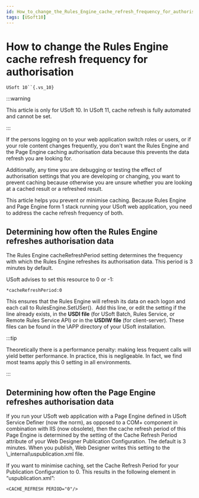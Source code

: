 ```yaml
---
id: How_to_change_the_Rules_Engine_cache_refresh_frequency_for_authorisation
tags: [USoft10]
---
```

# How to change the Rules Engine cache refresh frequency for authorisation

`USoft 10``{.vs_10}`


:::warning

This article is only for USoft 10. In USoft 11, cache refresh is fully automated and cannot be set.

:::

If the persons logging on to your web application switch roles or users, or if your role content changes frequently, you don't want the Rules Engine and the Page Engine caching authorisation data because this prevents the data refresh you are looking for.

Additionally, any time you are debugging or testing the effect of authorisation settings that you are developing or changing, you want to prevent caching because otherwise you are unsure whether you are looking at a cached result or a refreshed result.

This article helps you prevent or minimise caching. Because Rules Engine and Page Engine form 1 stack running your USoft web application, you need to address the cache refresh frequency of both.

## Determining how often the Rules Engine refreshes authorisation data

The Rules Engine cacheRefreshPeriod setting determines the frequency with which the Rules Engine refreshes its authorisation data. This period is 3 minutes by default.

USoft advises to set this resource to 0 or -1:

```
*cacheRefreshPeriod:0

```

This ensures that the Rules Engine will refresh its data on each logon and each call to RulesEngine.SetUSer().  Add this line, or edit the setting if the line already exists, in the **USDI file** (for USoft Batch, Rules Service, or Remote Rules Service API) or in the **USDIW file** (for client-server). These files can be found in the \\APP directory of your USoft installation.


:::tip

Theoretically there is a performance penalty: making less frequent calls will yield better performance. In practice, this is negligeable. In fact, we find most teams apply this 0 setting in all environments.

:::

## Determining how often the Page Engine refreshes authorisation data

If you run your USoft web application with a Page Engine defined in USoft Service Definer (now the norm), as opposed to a COM+ component in combination with IIS (now obsolete), then the cache refresh period of this Page Engine is determined by the setting of the Cache Refresh Period attribute of your Web Designer Publication Configuration. The default is 3 minutes. When you publish, Web Designer writes this setting to the \\_internal\\uspublication.xml file.

If you want to minimise caching, set the Cache Refresh Period for your Publication Configuration to 0. This results in the following element in “uspublication.xml”:

```language-xml
<CACHE_REFRESH PERIOD="0"/>
```

 